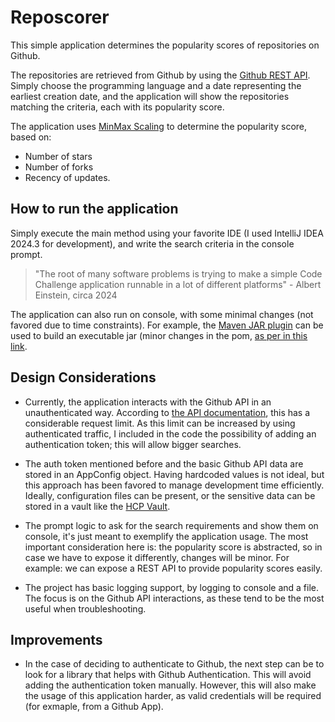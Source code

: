 # Reposcorer

This simple application determines the popularity scores of repositories on Github.

The repositories are retrieved from Github by using the [Github REST API](https://docs.github.com/en/rest/search/search?apiVersion=2022-11-28#search-repositories). Simply choose the programming language and a date representing the earliest creation date, and the application will show the repositories matching the criteria, each with its popularity score.

The application uses [MinMax Scaling](https://databasecamp.de/en/ml/minmax-scaler-en) to determine the popularity score, based on:
- Number of stars
- Number of forks
- Recency of updates.

## How to run the application

Simply execute the main method using your favorite IDE (I used IntelliJ IDEA 2024.3 for development), and write the search criteria in the console prompt.

> "The root of many software problems is trying to make a simple Code Challenge application runnable in a lot of different platforms" - Albert Einstein, circa 2024

The application can also run on console, with some minimal changes (not favored due to time constraints). For example, the [Maven JAR plugin](https://maven.apache.org/plugins/maven-jar-plugin/) can be used to build an executable jar (minor changes in the pom, [as per in this link](https://www.sohamkamani.com/java/cli-app-with-maven/#running-our-code).

## Design Considerations

- Currently, the application interacts with the Github API in an unauthenticated way. According to [the API documentation](https://docs.github.com/en/rest/search/search?apiVersion=2022-11-28#rate-limit), this has a considerable request limit. As this limit can be increased by using authenticated traffic, I included in the code the possibility of adding an authentication token; this will allow bigger searches.

- The auth token mentioned before and the basic Github API data are stored in an AppConfig object. Having hardcoded values is not ideal, but this approach has been favored to manage development time efficiently. Ideally, configuration files can be present, or the sensitive data can be stored in a vault like the [HCP Vault](https://www.vaultproject.io/).

- The prompt logic to ask for the search requirements and show them on console, it's just meant to exemplify the application usage. The most important consideration here is: the popularity score is abstracted, so in case we have to expose it differently, changes will be minor. For example: we can expose a REST API to provide popularity scores easily.

- The project has basic logging support, by logging to console and a file. The focus is on the Github API interactions, as these tend to be the most useful when troubleshooting.

## Improvements

- In the case of deciding to authenticate to Github, the next step can be to look for a library that helps with Github Authentication. This will avoid adding the authentication token manually. However, this will also make the usage of this application harder, as valid credentials will be required (for exmaple, from a Github App).